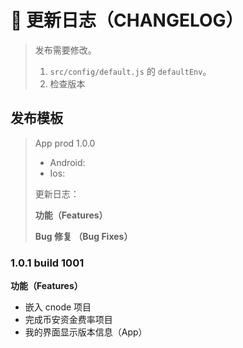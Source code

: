 # 📌 更新日志（CHANGELOG）

> 发布需要修改。
>
> 1. `src/config/default.js` 的 `defaultEnv`。
> 2. 检查版本

## 发布模板

> App prod 1.0.0
>
> - Android:
> - Ios:
>
> 更新日志：
>
> **功能（Features）**
>
> **Bug 修复 （Bug Fixes）**

### 1.0.1 build 1001

**功能（Features）**

- 嵌入 cnode 项目
- 完成币安资金费率项目
- 我的界面显示版本信息（App）
